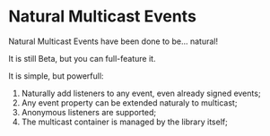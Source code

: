 # Natural Multicast Events

Natural Multicast Events have been done to be... natural!

It is still Beta, but you can full-feature it.

It is simple, but powerfull:

1) Naturally add listeners to any event, even already signed events;
2) Any event property can be extended naturaly to multicast;
3) Anonymous listeners are supported;
4) The multicast container is managed by the library itself;
